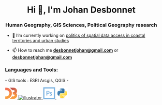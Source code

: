 <h1 align="center">Hi 👋, I'm Johan Desbonnet</h1>
<h3 align="center">Human Geography, GIS Sciences, Political Geography research</h3>

- 🔭 I’m currently working on [politics of spatial data access in coastal territories and urban studies](https://www-iuem.univ-brest.fr/pops/projects/ainfogeo)

- 📫 How to reach me **desbonnetjohan@gmail.com** or **desbonnetjohan@gmail.com**


<h3 align="left">Languages and Tools:</h3>
- GIS tools : ESRI Arcgis, QGIS
- 
<p align="left"> <a href="https://d3js.org/" target="_blank"> <img src="https://raw.githubusercontent.com/devicons/devicon/master/icons/d3js/d3js-original.svg" alt="d3js" width="40" height="40"/> </a> <a href="https://www.adobe.com/in/products/illustrator.html" target="_blank"> <img src="https://www.vectorlogo.zone/logos/adobe_illustrator/adobe_illustrator-icon.svg" alt="illustrator" width="40" height="40"/> </a> <a href="https://www.photoshop.com/en" target="_blank"> <img src="https://raw.githubusercontent.com/devicons/devicon/master/icons/photoshop/photoshop-line.svg" alt="photoshop" width="40" height="40"/> </a> <a href="https://www.python.org" target="_blank"> <img src="https://raw.githubusercontent.com/devicons/devicon/master/icons/python/python-original.svg" alt="python" width="40" height="40"/> </a> </p>
